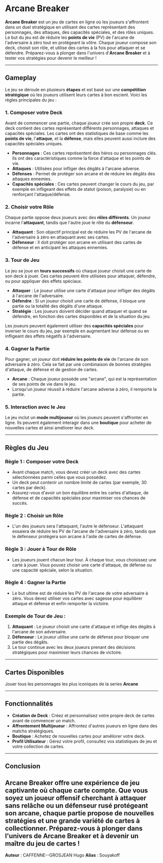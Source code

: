 # Arcane Breaker

**Arcane Breaker** est un jeu de cartes en ligne où les joueurs s'affrontent dans un duel stratégique en utilisant des cartes représentant des personnages, des attaques, des capacités spéciales, et des rôles uniques. Le but du jeu est de réduire les **points de vie** (PV) de l'arcane de l'adversaire à zéro tout en protégeant la vôtre. Chaque joueur compose son deck, choisit son rôle, et utilise des cartes à la fois pour attaquer et se défendre. Préparez-vous à plonger dans l'univers d'**Arcane Breaker** et à tester vos stratégies pour devenir le meilleur !

---

## Gameplay

Le jeu se déroule en plusieurs **étapes** et est basé sur une **compétition stratégique** où les joueurs utilisent leurs cartes à bon escient. Voici les règles principales du jeu :

### 1. **Composer votre Deck**
Avant de commencer une partie, chaque joueur crée son propre **deck**. Ce deck contient des cartes représentant différents personnages, attaques et capacités spéciales. Les cartes ont des statistiques de base comme les **points de vie**, l'**attaque**, et la **défense**, mais elles peuvent aussi inclure des capacités spéciales uniques.

- **Personnages** : Ces cartes représentent des héros ou personnages clés. Ils ont des caractéristiques comme la force d'attaque et les points de vie.
- **Attaques** : Utilisées pour infliger des dégâts à l'arcane adverse.
- **Défenses** : Permet de protéger son arcane et de réduire les dégâts des attaques ennemies.
- **Capacités spéciales** : Ces cartes peuvent changer le cours du jeu, par exemple en infligeant des effets de statut (poison, paralysie) ou en renforçant l'attaque/défense.

### 2. **Choisir votre Rôle**
Chaque partie oppose deux joueurs avec des **rôles différents**. Un joueur incarne l'**attaquant**, tandis que l'autre joue le rôle du **défenseur**.

- **Attaquant** : Son objectif principal est de réduire les PV de l'arcane de l'adversaire à zéro en attaquant avec ses cartes.
- **Défenseur** : Il doit protéger son arcane en utilisant des cartes de défense et en anticipant les attaques ennemies.

### 3. **Tour de Jeu**
Le jeu se joue en **tours successifs** où chaque joueur choisit une carte de son deck à jouer. Ces cartes peuvent être utilisées pour attaquer, défendre, ou pour appliquer des effets spéciaux.

- **Attaquer** : Le joueur utilise une carte d'attaque pour infliger des dégâts à l'arcane de l'adversaire.
- **Défendre** : Si un joueur choisit une carte de défense, il bloque une partie ou la totalité des dégâts d'une attaque.
- **Stratégie** : Les joueurs doivent décider quand attaquer et quand se défendre, en fonction des cartes disponibles et de la situation du jeu.

Les joueurs peuvent également utiliser des **capacités spéciales** pour inverser le cours du jeu, par exemple en augmentant leur défense ou en infligeant des effets négatifs à l'adversaire.

### 4. **Gagner la Partie**
Pour gagner, un joueur doit **réduire les points de vie** de l'arcane de son adversaire à zéro. Cela se fait par une combinaison de bonnes stratégies d'attaque, de défense et de gestion de cartes.

- **Arcane** : Chaque joueur possède une "arcane", qui est la représentation de ses points de vie dans le jeu.
- Lorsqu'un joueur réussit à réduire l'arcane adverse à zéro, il remporte la partie.

### 5. **Interaction avec le Jeu**
Le jeu inclut un **mode multijoueur** où les joueurs peuvent s'affronter en ligne. Ils peuvent également interagir dans une **boutique** pour acheter de nouvelles cartes et ainsi améliorer leur deck.

---

## Règles du Jeu

### **Règle 1 : Composer votre Deck**
- Avant chaque match, vous devez créer un deck avec des cartes sélectionnées parmi celles que vous possédez.
- Un deck peut contenir un nombre limité de cartes (par exemple, 30 cartes par deck).
- Assurez-vous d'avoir un bon équilibre entre les cartes d'attaque, de défense et de capacités spéciales pour maximiser vos chances de succès.

### **Règle 2 : Choisir un Rôle**
- L'un des joueurs sera l'attaquant, l'autre le défenseur. L'attaquant essaiera de réduire les PV de l'arcane de l'adversaire à zéro, tandis que le défenseur protégera son arcane à l'aide de cartes de défense.

### **Règle 3 : Jouer à Tour de Rôle**
- Les joueurs jouent chacun leur tour. À chaque tour, vous choisissez une carte à jouer. Vous pouvez choisir une carte d'attaque, de défense ou une capacité spéciale, selon la situation.

### **Règle 4 : Gagner la Partie**
- Le but ultime est de réduire les PV de l'arcane de votre adversaire à zéro. Vous devez utiliser vos cartes avec sagesse pour équilibrer attaque et défense et enfin remporter la victoire.

### **Exemple de Tour de Jeu :**
1. **Attaquant** : Le joueur choisit une carte d'attaque et inflige des dégâts à l'arcane de son adversaire.
2. **Défenseur** : Le joueur utilise une carte de défense pour bloquer une partie des dégâts.
3. Le tour continue avec les deux joueurs prenant des décisions stratégiques pour maximiser leurs chances de victoire.

---

## Cartes Disponibles

Jouer tous les personnages les plus iconiques de la series **Arcane**  

---

## Fonctionnalités

- **Création de Deck** : Créez et personnalisez votre propre deck de cartes avant de commencer un match.
- **Affrontement Multijoueur** : Affrontez d'autres joueurs en ligne dans des matchs stratégiques.
- **Boutique** : Achetez de nouvelles cartes pour améliorer votre deck.
- **Profil Utilisateur** : Gérez votre profil, consultez vos statistiques de jeu et votre collection de cartes.

---

## Conclusion

**Arcane Breaker** offre une expérience de jeu captivante où chaque carte compte. Que vous soyez un joueur offensif cherchant à attaquer sans relâche ou un défenseur rusé protégeant son arcane, chaque partie propose de nouvelles stratégies et une grande variété de cartes à collectionner. Préparez-vous à plonger dans l'univers de **Arcane Breaker** et à devenir un maître du jeu de cartes !
---
**Auteur** : CAFFENNE--GROSJEAN Hugo 
**Alias** : Souyakoff
